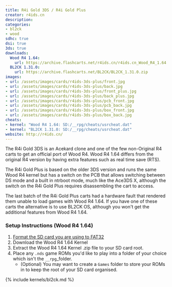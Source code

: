 ```yaml
---
title: R4i Gold 3DS / R4i Gold Plus
creator: r4ids.cn
description:
categories:
- bl2ck
- wood
sdhc: true
dsi: true
3ds: true
downloads:
  Wood R4 1.64:
    url: https://archive.flashcarts.net/r4ids.cn/r4ids.cn_Wood_R4_1.64.zip
  BL2CK 1.31.0:
    url: https://archive.flashcarts.net/BL2CK/BL2CK_1.31.0.zip
images:
- url: /assets/images/cards/r4ids-3ds-plus/front.jpg
- url: /assets/images/cards/r4ids-3ds-plus/back.jpg
- url: /assets/images/cards/r4ids-3ds-plus/front_plus.jpg
- url: /assets/images/cards/r4ids-3ds-plus/back_plus.jpg
- url: /assets/images/cards/r4ids-3ds-plus/pcb_front.jpg
- url: /assets/images/cards/r4ids-3ds-plus/pcb_back.jpg
- url: /assets/images/cards/r4ids-3ds-plus/box_front.jpg
- url: /assets/images/cards/r4ids-3ds-plus/box_back.jpg
cheats:
- kernel: "Wood R4 1.64: SD:/__rpg/cheats/usrcheat.dat"
- kernel: "BL2CK 1.31.0: SD:/__rpg/cheats/usrcheat.dat"
website: http://r4ids.cn/
---
```


The R4i Gold 3DS is an Acekard clone and one of the few non-Original R4 carts to get an official port of Wood R4. Wood R4 1.64 differs from the original R4 version by having extra features such as real time save (RTS).

The R4i Gold Plus is based on the older 3DS version and runs the same Wood R4 kernel but has a switch on the PCB that allows switching between DS mode and a built in ntrboot mode, much like the Ace3DS X, although the switch on the R4i Gold Plus requires disassembling the cart to access.

The last batch of the R4i Gold Plus carts had a hardware fault that rendered them unable to load games with Wood R4 1.64. If you have one of these carts the alternative is to use BL2CK OS, although you won't get the additional features from Wood R4 1.64.

### Setup Instructions (Wood R4 1.64)
1. [Format the SD card you are using to FAT32](https://dsi.cfw.guide/sd-card-setup.html)
1. Download the Wood R4 1.64 Kernel
1. Extract the Wood R4 1.64 Kernel .zip file to your SD card root.
1. Place any `.nds` game ROMs you'd like to play into a folder of your choice which isn't the `__rpg`_folder.
    - (Optional) You may want to create a `Games` folder to store your ROMs in to keep the root of your SD card organised.

{% include kernels/bl2ck.md %}